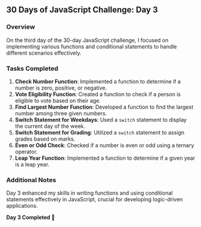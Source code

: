 ## 30 Days of JavaScript Challenge: Day 3

### Overview
On the third day of the 30-day JavaScript challenge, I focused on implementing various functions and conditional statements to handle different scenarios effectively.

### Tasks Completed

1. **Check Number Function**: Implemented a function to determine if a number is zero, positive, or negative.
2. **Vote Eligibility Function**: Created a function to check if a person is eligible to vote based on their age.
3. **Find Largest Number Function**: Developed a function to find the largest number among three given numbers.
4. **Switch Statement for Weekdays**: Used a `switch` statement to display the current day of the week.
5. **Switch Statement for Grading**: Utilized a `switch` statement to assign grades based on marks.
6. **Even or Odd Check**: Checked if a number is even or odd using a ternary operator.
7. **Leap Year Function**: Implemented a function to determine if a given year is a leap year.

### Additional Notes
Day 3 enhanced my skills in writing functions and using conditional statements effectively in JavaScript, crucial for developing logic-driven applications.

**Day 3 Completed 🌊**